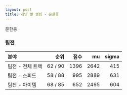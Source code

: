```yaml
---
layout: post
title: 개인 별 랭킹 - 문한웅
---
```


문한웅


### 팀전

| 분야 | 순위 | 점수 | mu | sigma |
|:---|---:|---:|---:|---:|
| 팀전 - 전체 트랙 | 62 / 90 | 1396 | 2642 | 415 |
| 팀전 - 스피드 | 58 / 88 | 995 | 2889 | 631 |
| 팀전 - 아이템 | 68 / 85 | 652 | 2465 | 604 |
